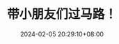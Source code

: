 ---
title: 带小朋友们过马路！
date: 2024-02-05 20:29:10+08:00
id: 20240205_20C
coverId: crossing-guard-joe-2024A
themeColor: "#fff15b"
videoParts:
  - https://dlink.host/1drv/aHR0cHM6Ly8xZHJ2Lm1zL3YvYy85Y2JiYzY1ODc5NzljYmE3L0lRUzY3U3F6MVR1dVFhYWpQUHU3Sm93RkFZQlQwcVUwNkMyamZvZmhTdmFmT3Iw.mkv
  - https://dlink.host/1drv/aHR0cHM6Ly8xZHJ2Lm1zL3YvYy85Y2JiYzY1ODc5NzljYmE3L0lRUXBjOURqVFZVNVNacDdDV3VnVTltZEFlc2ludUFZeWxKU0FabFBvNGtlaE9B.mkv
---